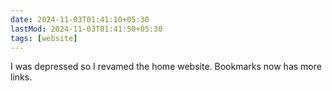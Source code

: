 ```yaml
---
date: 2024-11-03T01:41:10+05:30
lastMod: 2024-11-03T01:41:50+05:30
tags: [website]
---
```


I was depressed so I revamed the home website. Bookmarks now has more links.
